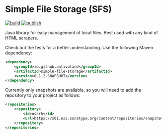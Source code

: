 # Simple File Storage (SFS)

[![build](https://github.com/antivoland/simple-file-storage/workflows/build/badge.svg)](https://github.com/antivoland/simple-file-storage/actions/workflows/build.yaml)
[![publish](https://github.com/antivoland/simple-file-storage/workflows/publish/badge.svg)](https://github.com/antivoland/simple-file-storage/actions/workflows/publish.yaml)

Java library for easy management of local files. Best used with any kind of HTML scrapers.

Check out the tests for a better understanding. Use the following Maven dependency:

```xml
<dependency>
    <groupId>io.github.antivoland</groupId>
    <artifactId>simple-file-storage</artifactId>
    <version>0.1.2-SNAPSHOT</version>
</dependency>
```

Currently only snapshots are available, so you will need to add the repository to your project as follows:

```xml
<repositories>
    <repository>
        <id>ossrh</id>
        <url>https://s01.oss.sonatype.org/content/repositories/snapshots</url>
    </repository>
</repositories>
```